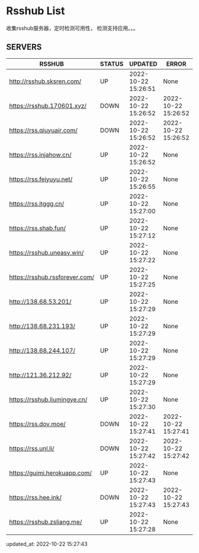# Rsshub List

收集rsshub服务器，定时检测可用性， 检测支持应用。。。


## SERVERS

|  RSSHUB   | STATUS  | UPDATED  | ERROR  | TWITTER |  
|  ----  | ----  | ----  | ----  | ---- |  
| http://rsshub.sksren.com/ | UP | 2022-10-22 15:26:51 | None |OK|  
| https://rsshub.170601.xyz/ | DOWN | 2022-10-22 15:26:52 | 2022-10-22 15:26:52 |  
| https://rss.qiuyuair.com/ | DOWN | 2022-10-22 15:26:52 | 2022-10-22 15:26:52 |  
| https://rss.injahow.cn/ | UP | 2022-10-22 15:26:52 | None ||  
| https://rss.feiyuyu.net/ | UP | 2022-10-22 15:26:55 | None ||  
| https://rss.itggg.cn/ | UP | 2022-10-22 15:27:00 | None ||  
| https://rss.shab.fun/ | UP | 2022-10-22 15:27:12 | None |OK|  
| https://rsshub.uneasy.win/ | UP | 2022-10-22 15:27:22 | None |OK|  
| https://rsshub.rssforever.com/ | UP | 2022-10-22 15:27:25 | None |OK|  
| http://138.68.53.201/ | UP | 2022-10-22 15:27:29 | None ||  
| http://138.68.231.193/ | UP | 2022-10-22 15:27:29 | None ||  
| http://138.68.244.107/ | UP | 2022-10-22 15:27:29 | None ||  
| http://121.36.212.92/ | UP | 2022-10-22 15:27:29 | None ||  
| https://rsshub.liumingye.cn/ | UP | 2022-10-22 15:27:30 | None |OK|  
| https://rss.dov.moe/ | DOWN | 2022-10-22 15:27:41 | 2022-10-22 15:27:41 |  
| https://rss.unl.li/ | DOWN | 2022-10-22 15:27:42 | 2022-10-22 15:27:42 |  
| https://guimi.herokuapp.com/ | UP | 2022-10-22 15:27:43 | None ||  
| https://rss.hee.ink/ | DOWN | 2022-10-22 15:27:43 | 2022-10-22 15:27:43 |  
| https://rsshub.zsliang.me/ | UP | 2022-10-22 15:27:28 | None |OK|  
  

updated_at: 2022-10-22 15:27:43  
